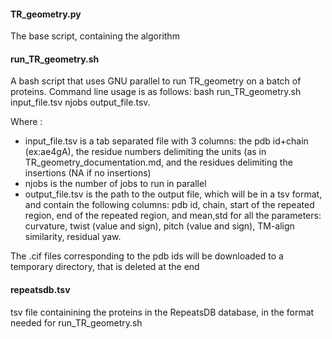 #### TR_geometry.py
The base script, containing the algorithm
#### run_TR_geometry.sh
A bash script that uses GNU parallel to run TR_geometry on a batch of proteins. Command line usage is as follows:
bash run_TR_geometry.sh input_file.tsv njobs output_file.tsv.

Where :
- input_file.tsv is a tab separated file with 3 columns: the pdb id+chain (ex:ae4gA), the residue numbers delimiting the units (as in TR_geometry_documentation.md, and the residues delimiting the insertions (NA if no insertions)
- njobs is the number of jobs to run in parallel
- output_file.tsv is the path to the output file, which will be in a tsv format, and contain the following columns: pdb id, chain, start of the repeated region, end of the repeated region, and mean,std for all the parameters: curvature, twist (value and sign), pitch (value and sign), TM-align similarity, residual yaw.
  
The .cif files corresponding to the pdb ids will be downloaded to a temporary directory, that is deleted at the end

#### repeatsdb.tsv
tsv file containining the proteins in the RepeatsDB database, in the format needed for run_TR_geometry.sh
